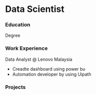 # Data Scientist

### Education 
Degree 

### Work Experience
Data Analyst @ Lenovo Malaysia
- Creadte dashboard using power bu
- Automation developer by using Uipath

### Projects
